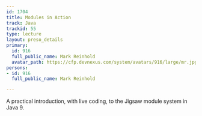 ```yaml
---
id: 1704
title: Modules in Action
track: Java
trackid: 55
type: lecture
layout: preso_details
primary:
  id: 916
  full_public_name: Mark Reinhold
  avatar_path: https://cfp.devnexus.com/system/avatars/916/large/mr.jpg?1507762886
persons:
- id: 916
  full_public_name: Mark Reinhold

---
```

A practical introduction, with live coding, to the Jigsaw module system in Java 9.